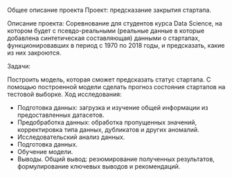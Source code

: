 Общее описание проекта
Проект: предсказание закрытия стартапа.

Описание проекта: Соревнование для студентов курса Data Science, на котором будет с псевдо-реальными (реальные данные в которые добавлена синтетическая составляющая) данными о стартапах, функционировавших в период с 1970 по 2018 годы, и предсказать, какие из них закроются.

Задачи:

Построить модель, которая сможет предсказать статус стартапа.
С помощью построенной модели сделать прогноз состояния стартапов на тестовой выборке.
Ход исследования:

* Подготовка данных: загрузка и изучение общей информации из предоставленных датасетов.    
* Предобработка данных: обработка пропущенных значений, корректировка типа данных, дубликатов и других аномалий.
* Исследовательский анализ данных.
* Подготовка данных.
* Обучение модели.
* Выводы.
Общий вывод: резюмирование полученных результатов, формулирование ключевых выводов и рекомендаций.
